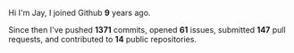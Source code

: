 Hi I'm Jay, I joined Github **9** years ago.

Since then I've pushed **1371** commits, opened **61** issues, submitted **147** pull requests, and contributed to **14** public repositories.
